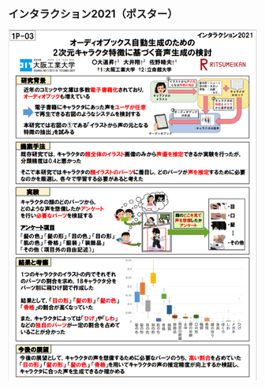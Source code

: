 ## インタラクション2021（ポスター）  
![interaction2021paper](https://github.com/NoboruOmichi/academic-papers/blob/main/interaction-ipsj2021/poster.PNG)  
